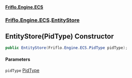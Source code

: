 #### [Friflo.Engine.ECS](index.md#'index')
### [Friflo.Engine.ECS](Friflo.Engine.ECS.md#'Friflo.Engine.ECS').[EntityStore](EntityStore.md#'Friflo.Engine.ECS.EntityStore')

## EntityStore(PidType) Constructor

```csharp
public EntityStore(Friflo.Engine.ECS.PidType pidType);
```
#### Parameters

<a name='Friflo.Engine.ECS.EntityStore.EntityStore(Friflo.Engine.ECS.PidType).pidType'></a>

`pidType` [PidType](PidType.md#'Friflo.Engine.ECS.PidType')